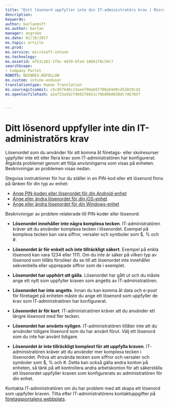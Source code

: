 ```yaml
---
title: "Ditt lösenord uppfyller inte din IT-administratörs krav | Microsoft Docs"
description: 
keywords: 
author: barlanmsft
ms.author: barlan
manager: angrobe
ms.date: 02/10/2017
ms.topic: article
ms.prod: 
ms.service: microsoft-intune
ms.technology: 
ms.assetid: efb3c261-1f6c-4d39-bfa4-18661f8c59c7
searchScope:
- Company Portal
ROBOTS: NOINDEX,NOFOLLOW
ms.custom: intune-enduser
translationtype: Human Translation
ms.sourcegitcommit: c5c857b46c13aee790ab5f780a59d9cd51029cd2
ms.openlocfilehash: a2af33a5b274b01f6651c76bd0b0038dc74b785f


---
```


# <a name="your-password-does-not-meet-your-it-admins-requirements"></a>Ditt lösenord uppfyller inte din IT-administratörs krav

Lösenordet som du använder för att komma åt företags- eller skolresurser uppfyller inte ett eller flera krav som IT-administratören har konfigurerat. Åtgärda problemet genom att följa anvisningarna som visas på enheten. Beskrivningar av problemen visas nedan.

Stegvisa instruktioner för hur du ställer in en PIN-kod eller ett lösenord finns på länken för din typ av enhet:

- [Ange PIN-koden eller lösenordet för din Android-enhet](set-your-pin-or-password-android.md)
- [Ange eller ändra lösenordet för din iOS-enhet](set-or-change-your-passcode-ios.md)
- [Ange eller ändra lösenordet för din Windows-enhet](set-or-change-your-password-windows.md)

Beskrivningar av problem relaterade till PIN-koder eller lösenord:

- **Lösenordet innehåller inte några komplexa tecken**. IT-administratören kräver att du använder komplexa tecken i lösenordet. Exempel på komplexa tecken kan vara siffror, versaler och symboler som $, % och #.

- **Lösenordet är för enkelt och inte tillräckligt säkert**. Exempel på enkla lösenord kan vara 1234 eller 1111. Om du inte är säker på vilken typ av lösenord som tillåts försöker du se till att lösenordet inte innehåller sekventiella eller upprepade siffror som de i exemplet.

- **Lösenordet har upphört att gälla**. Lösenordet har gått ut och du måste ange ett nytt som uppfyller kraven som angetts av IT-administratören.

- **Lösenordet har inte angetts**. Innan du kan komma åt data och e-post för företaget på enheten måste du ange ett lösenord som uppfyller de krav som IT-administratören har konfigurerat.

- **Lösenordet är för kort**. IT-administratören kräver att du använder ett längre lösenord med fler tecken.

- **Lösenordet har använts nyligen**. IT-administratören tillåter inte att du använder tidigare lösenord som du har använt förut. Välj ett lösenord som du inte har använt tidigare.

- **Lösenordet är inte tillräckligt komplext för att uppfylla kraven**. IT-administratören kräver att du använder mer komplexa tecken i lösenordet. Pröva att använda tecken som siffror och versaler och symboler som $, % och #. Detta kan också gälla andra konton på enheten, så tänk på att kontrollera andra arbetskonton för att säkerställa att lösenordet uppfyller kraven som konfigurerats av administratören för din enhet.

Kontakta IT-administratören om du har problem med att skapa ett lösenord som uppfyller kraven. Titta efter IT-administratörens kontaktuppgifter på [företagsportalens webbplats](http://portal.manage.microsoft.com).



<!--HONumber=Feb17_HO2-->


